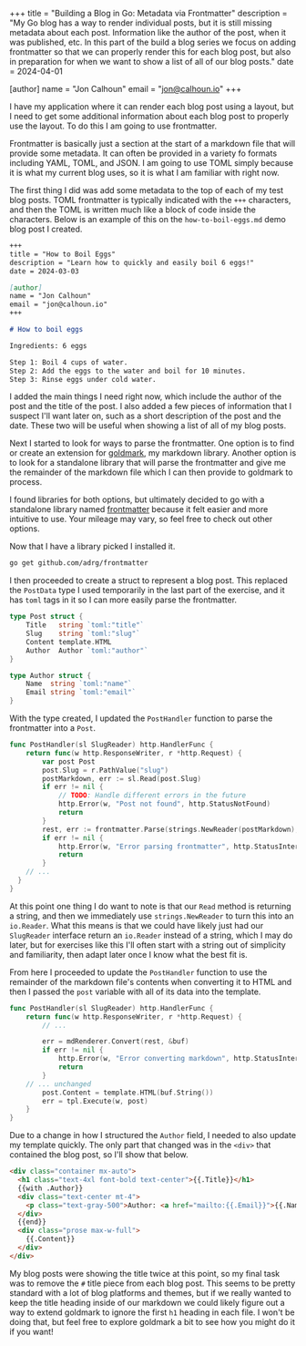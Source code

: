 +++
title = "Building a Blog in Go: Metadata via Frontmatter"
description = "My Go blog has a way to render individual posts, but it is still missing metadata about each post. Information like the author of the post, when it was published, etc. In this part of the build a blog series we focus on adding frontmatter so that we can properly render this for each blog post, but also in preparation for when we want to show a list of all of our blog posts."
date = 2024-04-01

[author]
name = "Jon Calhoun"
email = "jon@calhoun.io"
+++

I have my application where it can render each blog post using a layout, but I need to get some additional information about each blog post to properly use the layout. To do this I am going to use frontmatter.

Frontmatter is basically just a section at the start of a markdown file that will provide some metadata. It can often be provided in a variety fo formats including YAML, TOML, and JSON. I am going to use TOML simply because it is what my current blog uses, so it is what I am familiar with right now.

The first thing I did was add some metadata to the top of each of my test blog posts. TOML frontmatter is typically indicated with the `+++` characters, and then the TOML is written much like a block of code inside the characters. Below is an example of this on the `how-to-boil-eggs.md` demo blog post I created.

```md
+++
title = "How to Boil Eggs"
description = "Learn how to quickly and easily boil 6 eggs!"
date = 2024-03-03

[author]
name = "Jon Calhoun"
email = "jon@calhoun.io"
+++

# How to boil eggs

Ingredients: 6 eggs

Step 1: Boil 4 cups of water.
Step 2: Add the eggs to the water and boil for 10 minutes.
Step 3: Rinse eggs under cold water.
```

I added the main things I need right now, which include the author of the post and the title of the post. I also added a few pieces of information that I suspect I'll want later on, such as a short description of the post and the date. These two will be useful when showing a list of all of my blog posts.

Next I started to look for ways to parse the frontmatter. One option is to find or create an extension for [goldmark](https://github.com/yuin/goldmark), my markdown library. Another option is to look for a standalone library that will parse the frontmatter and give me the remainder of the markdown file which I can then provide to goldmark to process.

I found libraries for both options, but ultimately decided to go with a standalone library named [frontmatter](https://github.com/adrg/frontmatter) because it felt easier and more intuitive to use. Your mileage may vary, so feel free to check out other options.

Now that I have a library picked I installed it.

```bash
go get github.com/adrg/frontmatter
```

I then proceeded to create a struct to represent a blog post. This replaced the `PostData` type I used temporarily in the last part of the exercise, and it has `toml` tags in it so I can more easily parse the frontmatter.

```go
type Post struct {
	Title   string `toml:"title"`
	Slug    string `toml:"slug"`
	Content template.HTML
	Author  Author `toml:"author"`
}

type Author struct {
	Name  string `toml:"name"`
	Email string `toml:"email"`
}
```

With the type created, I updated the `PostHandler` function to parse the frontmatter into a `Post`.

```go
func PostHandler(sl SlugReader) http.HandlerFunc {
	return func(w http.ResponseWriter, r *http.Request) {
		var post Post
		post.Slug = r.PathValue("slug")
		postMarkdown, err := sl.Read(post.Slug)
		if err != nil {
			// TODO: Handle different errors in the future
			http.Error(w, "Post not found", http.StatusNotFound)
			return
		}
		rest, err := frontmatter.Parse(strings.NewReader(postMarkdown), &post)
		if err != nil {
			http.Error(w, "Error parsing frontmatter", http.StatusInternalServerError)
			return
		}
    // ...
  }
}
```

At this point one thing I do want to note is that our `Read` method is returning a string, and then we immediately use `strings.NewReader` to turn this into an `io.Reader`. What this means is that we could have likely just had our `SlugReader` interface return an `io.Reader` instead of a string, which I may do later, but for exercises like this I'll often start with a string out of simplicity and familiarity, then adapt later once I know what the best fit is.

From here I proceeded to update the `PostHandler` function to use the remainder of the markdown file's contents when converting it to HTML and then I passed the `post` variable with all of its data into the template.

```go
func PostHandler(sl SlugReader) http.HandlerFunc {
	return func(w http.ResponseWriter, r *http.Request) {
		// ...

		err = mdRenderer.Convert(rest, &buf)
		if err != nil {
			http.Error(w, "Error converting markdown", http.StatusInternalServerError)
			return
		}
    // ... unchanged
		post.Content = template.HTML(buf.String())
		err = tpl.Execute(w, post)
	}
}
```

Due to a change in how I structured the `Author` field, I needed to also update my template quickly. The only part that changed was in the `<div>` that contained the blog post, so I'll show that below.

```html
<div class="container mx-auto">
  <h1 class="text-4xl font-bold text-center">{{.Title}}</h1>
  {{with .Author}}
  <div class="text-center mt-4">
    <p class="text-gray-500">Author: <a href="mailto:{{.Email}}">{{.Name}}</a></p>
  </div>
  {{end}}
  <div class="prose max-w-full">
    {{.Content}}
  </div>
</div>
```

My blog posts were showing the title twice at this point, so my final task was to remove the `#` title piece from each blog post. This seems to be pretty standard with a lot of blog platforms and themes, but if we really wanted to keep the title heading inside of our markdown we could likely figure out a way to extend goldmark to ignore the first `h1` heading in each file. I won't be doing that, but feel free to explore goldmark a bit to see how you might do it if you want!
